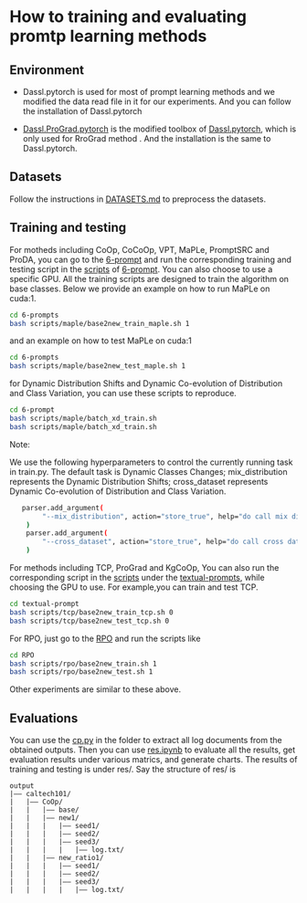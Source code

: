 # How to training and evaluating promtp learning methods

## Environment

* Dassl.pytorch is used for most of prompt learning methods and we modified the data read file in it for our experiments. And you can follow the installation of Dassl.pytorch

* [Dassl.ProGrad.pytorch](https://github.com/htyao89/KgCoOp/tree/main/Dassl.ProGrad.pytorch) is the modified toolbox of [Dassl.pytorch](https://github.com/KaiyangZhou/Dassl.pytorch), which is only used for RroGrad method . And the installation is the same to Dassl.pytorch.

## Datasets

Follow the instructions in [DATASETS.md](DATASETS.md) to preprocess the datasets.

## Training and testing

For motheds including CoOp, CoCoOp, VPT, MaPLe, PromptSRC and ProDA, you can go to the [6-prompt](./6-prompts) and run the corresponding training and testing script in the [scripts](./6-prompts/scripts) of [6-prompt](./6-prompts). You can also choose to use a specific GPU. All the training scripts are designed to train the algorithm on base classes. Below we provide an example on how to run MaPLe on cuda:1.

```bash
cd 6-prompts
bash scripts/maple/base2new_train_maple.sh 1
```
and an example on how to test MaPLe on cuda:1

```bash
cd 6-prompts
bash scripts/maple/base2new_test_maple.sh 1
```
for Dynamic Distribution Shifts and Dynamic Co-evolution of Distribution and Class Variation, you can use these scripts to reproduce.

```bash
cd 6-prompt
bash scripts/maple/batch_xd_train.sh
bash scripts/maple/batch_xd_train.sh
```

 Note:

We use the following hyperparameters to control the currently running task in train.py. The default task is Dynamic Classes Changes; mix_distribution represents the Dynamic Distribution Shifts; cross_dataset represents Dynamic Co-evolution of Distribution and Class Variation.

```bash
   parser.add_argument(
        "--mix_distribution", action="store_true", help="do call mix distribution"
    )
    parser.add_argument(
        "--cross_dataset", action="store_true", help="do call cross dataset"
    )
```



For methods including TCP, ProGrad and KgCoOp, You can also run the corresponding script in the [scripts](./textual-prompts/scripts) under the [textual-prompts](./textual-prompts), while choosing the GPU to use. For example,you can train and test TCP.

```bash
cd textual-prompt
bash scripts/tcp/base2new_train_tcp.sh 0 
bash scripts/tcp/base2new_test_tcp.sh 0
```

For RPO, just go to the [RPO](./RPO) and run the scripts like

```bash
cd RPO
bash scripts/rpo/base2new_train.sh 1
bash scripts/rpo/base2new_test.sh 1
```

Other experiments are similar to these above.

## Evaluations

You can use the [cp.py](6-prompts/cp.py) in the folder to extract all log documents from the obtained outputs. Then you can use [res.ipynb](res.ipynb) to evaluate all the results, get evaluation results under various matrics, and generate charts. The results of training and testing is under res/. Say the structure of res/ is

```
output
|–– caltech101/
|   |–– CoOp/
|   |   |–– base/
|   |   |–– new1/
|   |   |   |–– seed1/
|   |   |   |–– seed2/
|   |   |   |–– seed3/
|   |   |   |   |–– log.txt/
|   |   |–– new_ratio1/
|   |   |   |–– seed1/
|   |   |   |–– seed2/
|   |   |   |–– seed3/
|   |   |   |   |–– log.txt/
```
